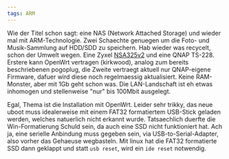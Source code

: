 ```yaml
---
tags: ARM
---
```

Wie der Titel schon sagt: eine NAS (Network Attached Storage) und wieder mal mit ARM-Technologie. Zwei Schaechte genuegen um die Foto- und Musik-Sammlung auf HDD/SDD zu speichern. Hab wieder was recycelt, schon der Umwelt wegen. Eine Zyxel [NSA325v2](https://openwrt.org/toh/hwdata/zyxel/zyxel_nsa325) und eine QNAP TS-228.
Erstere kann OpenWrt vertragen (kirkwood), analog zum bereits beschriebenen pogoplug, die Zweite vertraegt aktuell nur QNAP-eigene Firmware, dafuer wird diese noch regelmaessig aktualisiert. Keine RAM-Monster, aber mit 1Gb geht schon was. Die LAN-Landschaft ist eh etwas inhomogen und stellenweise "nur" bis 100Mbit ausgelegt.

Egal, Thema ist die Installation mit OpenWrt. Leider sehr trikky, das neue uboot muss idealerweise mit einem FAT32 formatiertem USB-Stick geladen werden, welches natuerlich nicht erkannt wurde. Tatsaechlich duerfte die Win-Formatierung Schuld sein, da auch eine SSD nicht funktioniert hat.
Ach ja, eine serielle Anbindung muss gegeben sein, via USB-to-Serial-Adapter, also vorher das Gehaeuse wegbasteln.
Mit linux hat die FAT32 formatierte SSD dann geklappt und statt `usb reset`, wird ein `ide reset` notwendig.
